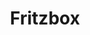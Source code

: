 ---
title: Fritzbox
descripton: "Tutorials on the topic of Fritzbox" 
menu:
  sidebar:
    name: Fritzbox
    identifier: fritzbox
    weight: 800
tags: ["fritzbox"]
categories: ["Tutorials"]
---